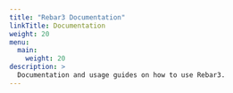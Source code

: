 ```yaml
---
title: "Rebar3 Documentation"
linkTitle: Documentation
weight: 20
menu:
  main:
    weight: 20
description: >
  Documentation and usage guides on how to use Rebar3.
---
```


